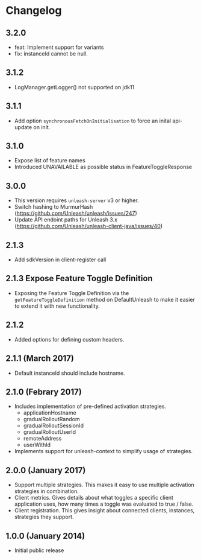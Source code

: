 # Changelog

## 3.2.0
- feat: Implement support for variants
- fix: instanceId cannot be null.

## 3.1.2
- LogManager.getLogger() not supported on jdk11

## 3.1.1
- Add option `synchronousFetchOnInitialisation` to force an inital api-update on init.

## 3.1.0
- Expose list of feature names
- Introduced UNAVAILABLE as possible status in FeatureToggleResponse

## 3.0.0
- This version requires `unleash-server` v3 or higher. 
- Switch hashing to MurmurHash (https://github.com/Unleash/unleash/issues/247)
- Update API endoint paths for Unleash 3.x (https://github.com/Unleash/unleash-client-java/issues/40)

## 2.1.3
- Add sdkVersion in client-register call

## 2.1.3 Expose Feature Toggle Definition
- Exposing the Feature Toggle Definition via the `getFeatureToggleDefinition` method on DefaultUnleash to make it easier to extend it with new functionality. 

## 2.1.2 
- Added options for defining custom headers. 

## 2.1.1 (March 2017)
- Default instanceId should include hostname. 

## 2.1.0 (Febrary 2017)
- Includes implementation of pre-defined activation strategies. 
    - applicationHostname
    - gradualRolloutRandom
    - gradualRolloutSessionId
    - gradualRolloutUserId
    - remoteAddress
    - userWithId
- Implements support for unleash-context to simplify usage of strategies.

## 2.0.0 (January 2017)

- Support multiple strategies. This makes it easy to use multiple activation strategies in combination.
- Client metrics. Gives details about what toggles a specific client application uses, how many times a toggle was evaluated to true / false.
- Client registration. This gives insight about connected clients, instances, strategies they support. 



## 1.0.0 (January 2014)
- Initial public release

